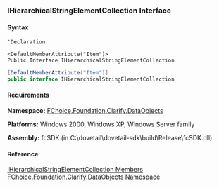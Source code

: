﻿### IHierarchicalStringElementCollection Interface

#### Syntax

```vbnet
'Declaration

<DefaultMemberAttribute("Item")>
Public Interface IHierarchicalStringElementCollection 
```

```csharp
[DefaultMemberAttribute("Item")]
public interface IHierarchicalStringElementCollection 
```

#### Requirements

**Namespace:** [FChoice.Foundation.Clarify.DataObjects](fcSDK~FChoice.Foundation.Clarify.DataObjects_namespace.md)

**Platforms:** Windows 2000, Windows XP, Windows Server family

**Assembly:** fcSDK (in C:\\dovetail\\dovetail-sdk\\build\\Release\\fcSDK.dll)

#### Reference

[IHierarchicalStringElementCollection Members](fcSDK~FChoice.Foundation.Clarify.DataObjects.IHierarchicalStringElementCollection_members.md)  
[FChoice.Foundation.Clarify.DataObjects Namespace](fcSDK~FChoice.Foundation.Clarify.DataObjects_namespace.md)